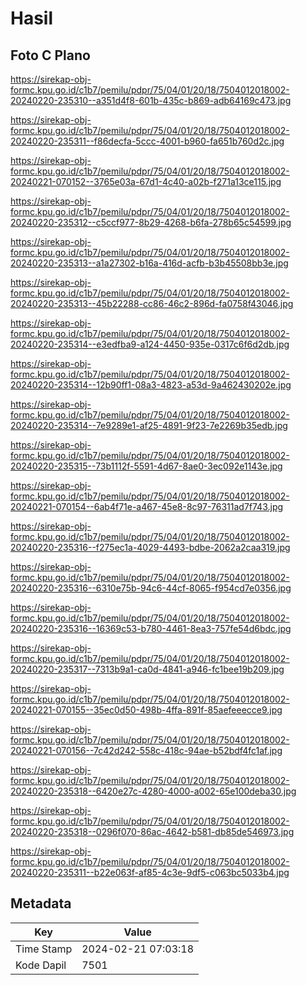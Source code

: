 # Hasil

## Foto C Plano

https://sirekap-obj-formc.kpu.go.id/c1b7/pemilu/pdpr/75/04/01/20/18/7504012018002-20240220-235310--a351d4f8-601b-435c-b869-adb64169c473.jpg

https://sirekap-obj-formc.kpu.go.id/c1b7/pemilu/pdpr/75/04/01/20/18/7504012018002-20240220-235311--f86decfa-5ccc-4001-b960-fa651b760d2c.jpg

https://sirekap-obj-formc.kpu.go.id/c1b7/pemilu/pdpr/75/04/01/20/18/7504012018002-20240221-070152--3765e03a-67d1-4c40-a02b-f271a13ce115.jpg

https://sirekap-obj-formc.kpu.go.id/c1b7/pemilu/pdpr/75/04/01/20/18/7504012018002-20240220-235312--c5ccf977-8b29-4268-b6fa-278b65c54599.jpg

https://sirekap-obj-formc.kpu.go.id/c1b7/pemilu/pdpr/75/04/01/20/18/7504012018002-20240220-235313--a1a27302-b16a-416d-acfb-b3b45508bb3e.jpg

https://sirekap-obj-formc.kpu.go.id/c1b7/pemilu/pdpr/75/04/01/20/18/7504012018002-20240220-235313--45b22288-cc86-46c2-896d-fa0758f43046.jpg

https://sirekap-obj-formc.kpu.go.id/c1b7/pemilu/pdpr/75/04/01/20/18/7504012018002-20240220-235314--e3edfba9-a124-4450-935e-0317c6f6d2db.jpg

https://sirekap-obj-formc.kpu.go.id/c1b7/pemilu/pdpr/75/04/01/20/18/7504012018002-20240220-235314--12b90ff1-08a3-4823-a53d-9a462430202e.jpg

https://sirekap-obj-formc.kpu.go.id/c1b7/pemilu/pdpr/75/04/01/20/18/7504012018002-20240220-235314--7e9289e1-af25-4891-9f23-7e2269b35edb.jpg

https://sirekap-obj-formc.kpu.go.id/c1b7/pemilu/pdpr/75/04/01/20/18/7504012018002-20240220-235315--73b1112f-5591-4d67-8ae0-3ec092e1143e.jpg

https://sirekap-obj-formc.kpu.go.id/c1b7/pemilu/pdpr/75/04/01/20/18/7504012018002-20240221-070154--6ab4f71e-a467-45e8-8c97-76311ad7f743.jpg

https://sirekap-obj-formc.kpu.go.id/c1b7/pemilu/pdpr/75/04/01/20/18/7504012018002-20240220-235316--f275ec1a-4029-4493-bdbe-2062a2caa319.jpg

https://sirekap-obj-formc.kpu.go.id/c1b7/pemilu/pdpr/75/04/01/20/18/7504012018002-20240220-235316--6310e75b-94c6-44cf-8065-f954cd7e0356.jpg

https://sirekap-obj-formc.kpu.go.id/c1b7/pemilu/pdpr/75/04/01/20/18/7504012018002-20240220-235316--16369c53-b780-4461-8ea3-757fe54d6bdc.jpg

https://sirekap-obj-formc.kpu.go.id/c1b7/pemilu/pdpr/75/04/01/20/18/7504012018002-20240220-235317--7313b9a1-ca0d-4841-a946-fc1bee19b209.jpg

https://sirekap-obj-formc.kpu.go.id/c1b7/pemilu/pdpr/75/04/01/20/18/7504012018002-20240221-070155--35ec0d50-498b-4ffa-891f-85aefeeecce9.jpg

https://sirekap-obj-formc.kpu.go.id/c1b7/pemilu/pdpr/75/04/01/20/18/7504012018002-20240221-070156--7c42d242-558c-418c-94ae-b52bdf4fc1af.jpg

https://sirekap-obj-formc.kpu.go.id/c1b7/pemilu/pdpr/75/04/01/20/18/7504012018002-20240220-235318--6420e27c-4280-4000-a002-65e100deba30.jpg

https://sirekap-obj-formc.kpu.go.id/c1b7/pemilu/pdpr/75/04/01/20/18/7504012018002-20240220-235318--0296f070-86ac-4642-b581-db85de546973.jpg

https://sirekap-obj-formc.kpu.go.id/c1b7/pemilu/pdpr/75/04/01/20/18/7504012018002-20240220-235311--b22e063f-af85-4c3e-9df5-c063bc5033b4.jpg


## Metadata

| Key        | Value               |
| ---------- | ------------------- |
| Time Stamp | 2024-02-21 07:03:18 |
| Kode Dapil | 7501                |



